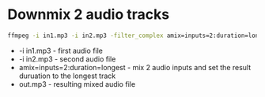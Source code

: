 # Downmix 2 audio tracks

```bash
ffmpeg -i in1.mp3 -i in2.mp3 -filter_complex amix=inputs=2:duration=longest out.mp3
```

- -i in1.mp3 - first audio file
- -i in2.mp3 - second audio file
- amix=inputs=2:duration=longest - mix 2 audio inputs and set the result duruation to the longest track
- out.mp3 - resulting mixed audio file
